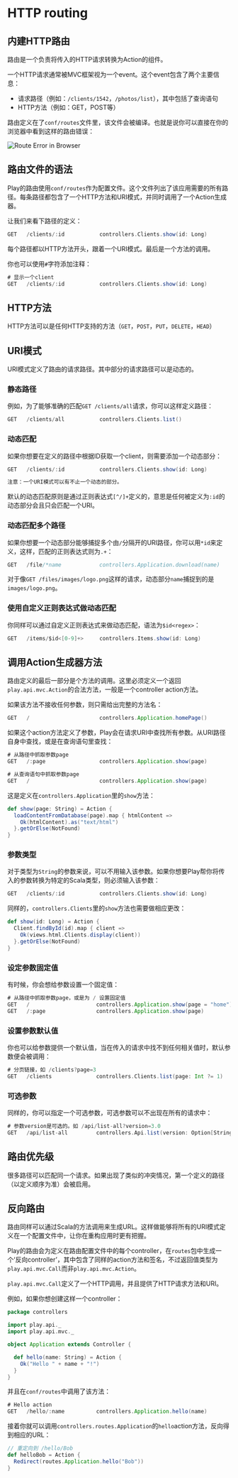# HTTP routing

## 内建HTTP路由

路由是一个负责将传入的HTTP请求转换为Action的组件。

一个HTTP请求通常被MVC框架视为一个event。这个event包含了两个主要信息：

* 请求路径（例如：`/clients/1542`，`/photos/list`），其中包括了查询语句
* HTTP方法（例如：GET，POST等）

路由定义在了`conf/routes`文件里，该文件会被编译。也就是说你可以直接在你的浏览器中看到这样的路由错误：

![Route Error in Browser](https://www.playframework.com/documentation/2.3.x/resources/manual/scalaGuide/main/http/images/routesError.png)

## 路由文件的语法

Play的路由使用`conf/routes`作为配置文件。这个文件列出了该应用需要的所有路径。每条路径都包含了一个HTTP方法和URI模式，并同时调用了一个Action生成器。

让我们来看下路径的定义：

```scala
GET   /clients/:id           controllers.Clients.show(id: Long)
```

每个路径都以HTTP方法开头，跟着一个URI模式。最后是一个方法的调用。

你也可以使用`#`字符添加注释：

```scala
# 显示一个client
GET   /clients/:id           controllers.Clients.show(id: Long)
```

## HTTP方法

HTTP方法可以是任何HTTP支持的方法（`GET`，`POST`，`PUT`，`DELETE`，`HEAD`）

## URI模式

URI模式定义了路由的请求路径。其中部分的请求路径可以是动态的。

### 静态路径

例如，为了能够准确的匹配`GET /clients/all`请求，你可以这样定义路径：

```scala
GET   /clients/all           controllers.Clients.list()
```

### 动态匹配

如果你想要在定义的路径中根据ID获取一个client，则需要添加一个动态部分：

```scala
GET   /clients/:id           controllers.Clients.show(id: Long)
```

```scala
注意：一个URI模式可以有不止一个动态的部分。
```

默认的动态匹配原则是通过正则表达式`[^/]+`定义的，意思是任何被定义为`:id`的动态部分会且只会匹配一个URI。

### 动态匹配多个路径

如果你想要一个动态部分能够捕捉多个由`/`分隔开的URI路径，你可以用`*id`来定义，这样，匹配的正则表达式则为`.+`：

```scala
GET   /file/*name            controllers.Application.download(name)
```

对于像`GET /files/images/logo.png`这样的请求，动态部分`name`捕捉到的是`images/logo.png`。

### 使用自定义正则表达式做动态匹配

你同样可以通过自定义正则表达式来做动态匹配，语法为`$id<regex>`：

```scala
GET   /items/$id<[0-9]+>     controllers.Items.show(id: Long)  
```

## 调用Action生成器方法

路由定义的最后一部分是个方法的调用。这里必须定义一个返回`play.api.mvc.Action`的合法方法，一般是一个controller action方法。

如果该方法不接收任何参数，则只需给出完整的方法名：

```scala
GET   /                      controllers.Application.homePage()
```

如果这个action方法定义了参数，Play会在请求URI中查找所有参数。从URI路径自身中查找，或是在查询语句里查找：

```scala
# 从路径中抓取参数page
GET   /:page                 controllers.Application.show(page)
```

```scala
# 从查询语句中抓取参数page
GET   /                      controllers.Application.show(page)
```

这是定义在`controllers.Application`里的`show`方法：

```scala
def show(page: String) = Action {
  loadContentFromDatabase(page).map { htmlContent =>
    Ok(htmlContent).as("text/html")
  }.getOrElse(NotFound)
}
```

### 参数类型

对于类型为`String`的参数来说，可以不用输入该参数。如果你想要Play帮你将传入的参数转换为特定的Scala类型，则必须输入该参数：

```scala
GET   /clients/:id           controllers.Clients.show(id: Long)
```

同样的，`controllers.Clients`里的`show`方法也需要做相应更改：

```scala
def show(id: Long) = Action {
  Client.findById(id).map { client =>
    Ok(views.html.Clients.display(client))
  }.getOrElse(NotFound)
}
```

### 设定参数固定值

有时候，你会想给参数设置一个固定值：

```scala
# 从路径中抓取参数page，或是为 / 设置固定值
GET   /                     controllers.Application.show(page = "home")
GET   /:page                controllers.Application.show(page)
```

### 设置参数默认值

你也可以给参数提供一个默认值，当在传入的请求中找不到任何相关值时，默认参数便会被调用：

```scala
# 分页链接，如 /clients?page=3
GET   /clients              controllers.Clients.list(page: Int ?= 1)
```

### 可选参数

同样的，你可以指定一个可选参数，可选参数可以不出现在所有的请求中：

```scala
# 参数version是可选的。如 /api/list-all?version=3.0
GET   /api/list-all         controllers.Api.list(version: Option[String])
```

## 路由优先级

很多路径可以匹配同一个请求。如果出现了类似的冲突情况，第一个定义的路径（以定义顺序为准）会被启用。

## 反向路由

路由同样可以通过Scala的方法调用来生成URL。这样做能够将所有的URI模式定义在一个配置文件中，让你在重构应用时更有把握。

Play的路由会为定义在路由配置文件中的每个controller，在`routes`包中生成一个‘反向controller’，其中包含了同样的action方法和签名，不过返回值类型为`play.api.mvc.Call`而非`play.api.mvc.Action`。

`play.api.mvc.Call`定义了一个HTTP调用，并且提供了HTTP请求方法和URI。

例如，如果你想创建这样一个controller：

```scala
package controllers

import play.api._
import play.api.mvc._

object Application extends Controller {

  def hello(name: String) = Action {
    Ok("Hello " + name + "!")
  }
}
```

并且在`conf/routes`中调用了该方法：

```scala
# Hello action
GET   /hello/:name          controllers.Application.hello(name)
```

接着你就可以调用`controllers.routes.Application`的`hello`action方法，反向得到相应的URL：

```scala
// 重定向到 /hello/Bob
def helloBob = Action {
  Redirect(routes.Application.hello("Bob"))
}
```